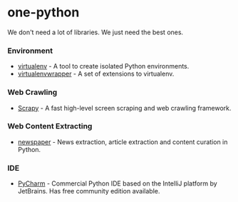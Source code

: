 # one-python
We don't need a lot of libraries. We just need the best ones.

### Environment
* [virtualenv](https://pypi.python.org/pypi/virtualenv) - A tool to create isolated Python environments.
* [virtualenvwrapper](https://pypi.python.org/pypi/virtualenvwrapper) - A set of extensions to virtualenv.

### Web Crawling
* [Scrapy](http://scrapy.org/) - A fast high-level screen scraping and web crawling framework.

### Web Content Extracting
* [newspaper](https://github.com/codelucas/newspaper) - News extraction, article extraction and content curation in Python.

### IDE 
* [PyCharm](https://www.jetbrains.com/pycharm/) - Commercial Python IDE based on the IntelliJ platform by JetBrains. Has free community edition available.
